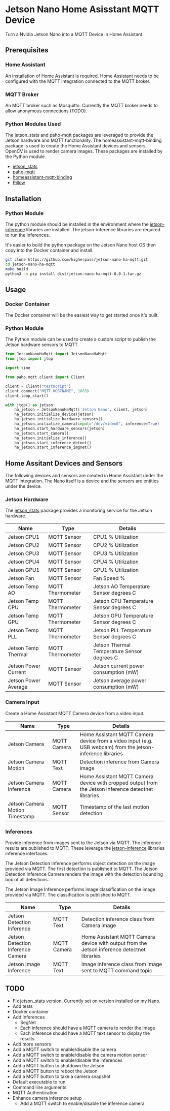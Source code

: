 # Jetson Nano Home Asisstant MQTT Device

Turn a Nvidia Jetson Nano into a MQTT Device in Home Assistant.

## Prerequisites

### Home Assistant

An installation of Home Assistant is required.  Home Assistant needs to be configured with the MQTT integration connected to the MQTT broker.

### MQTT Broker

An MQTT broker such as Mosquitto.  Currently the MQTT broker needs to allow anonymous connections (TODO).

### Python Modules Used

The jetson_stats and paho-mqtt packages are leveraged to provide the Jetson hardware and MQTT functionality.  The homeassistant-mqtt-binding package is used to create the Home Assistant devices and sensors.  OpenCV is used to render camera images.  These packages are installed by the Python module.  

* [jetson_stats](https://github.com/rbonghi/jetson_stats)
* [paho-mqtt](https://pypi.org/project/paho-mqtt/)
* [homeassistant-mqtt-binding](https://gitlab.com/anphi/homeassistant-mqtt-binding)
* [Pillow](https://pypi.org/project/Pillow/)

## Installation

### Python Module

The python module should be installed in the environment where the [jetson-inference](https://github.com/dusty-nv/jetson-inference) libraries are installed.  The jetson-inference libraries are required to run the inferences.  

It's easier to build the python package on the Jetson Nano host OS then copy into the Docker container and install.

```bash
git clone https://github.com/higherpass/jetson-nano-ha-mqtt.git
cd jetson-nano-ha-mqtt
make build
python3 -m pip install dist/jetson-nano-ha-mqtt-0.0.1.tar.gz
```

## Usage

### Docker Container

The Docker container will be the easiest way to get started once it's built.

### Python Module

The Python module can be used to create a custom script to publish the Jetson hardware sensors to MQTT.

```python
from JetsonNanoHaMqtt import JetsonNanoHaMqtt
from jtop import jtop

import time

from paho.mqtt.client import Client

client = Client("testscript")
client.connect("MQTT_HOSTNAME", 1883)
client.loop_start()

with jtop() as jetson:
    ha_jetson = JetsonNanoHaMqtt('Jetson Nano', client, jetson)
    ha_jetson.initialize_device(jetson)
    ha_jetson.initialize_hardware_sensors() 
    ha_jetson.initialize_camera(input="/dev/video0", inference=True)
    ha_jetson.start_hardware_sensors(jetson)
    ha_jetson.start_camera()
    ha_jetson.initialize_inference()
    ha_jetson.start_inference_detnet()
    ha_jetson.start_inference_imgnet()
```

## Home Assitant Devices and Sensors

The following devices and sensors are created in Home Assistant under the MQTT integration.  The Nano itself is a device and the sensors are entities under the device.

### Jetson Hardware

The [jetson_stats](https://github.com/rbonghi/jetson_stats) package provides a monitoring service for the Jetson hardware.

|Name|Type|Details|
|----|----|-------|
|Jetson CPU1|MQTT Sensor|CPU1 % Utilization|
|Jetson CPU2|MQTT Sensor|CPU2 % Utilization|
|Jetson CPU3|MQTT Sensor|CPU3 % Utilization|
|Jetson CPU4|MQTT Sensor|CPU4 % Utilization|
|Jetson GPU1|MQTT Sensor|GPU1 % Utilization|
|Jetson Fan|MQTT Sensor|Fan Speed %|
|Jetson Temp AO|MQTT Thermometer|Jetson AO Temperature Sensor degrees C|
|Jetson Temp CPU|MQTT Thermometer|Jetson CPU Temperature Sensor degrees C|
|Jetson Temp GPU|MQTT Thermometer|Jetson GPU Temperature Sensor degrees C|
|Jetson Temp PLL|MQTT Thermometer|Jetson PLL Temperature Sensor degrees C|
|Jetson Temp Thermal|MQTT Thermometer|Jetson Thermal Temperature Sensor degrees C|
|Jetson Power Current|MQTT Sensor|Jetson current power consumption (mW)|
|Jetson Power Average|MQTT Sensor|Jetson average power consumption (mW)|

### Camera Input

Create a Home Assistant MQTT Camera device from a video input.

|Name|Type|Details|
|----|----|-------|
|Jetson Camera|MQTT Camera|Home Assistant MQTT Camera device from a video input (e.g. USB webcam) from the jetson-inference libraries|
|Jetson Camera Motion|MQTT Text|Detection inference from Camera image|
|Jetson Camera Inference|MQTT Camera|Home Assistant MQTT Camera device with cropped output from the Jetson inference detectnet libraries|
|Jetson Camera Motion Timestamp|MQTT Sensor|Timestamp of the last motion detection|

### Inferences

Provide inference from images sent to the Jetson via MQTT.  The inference results are published to MQTT.  These leverage the [jetson-inference](https://github.com/dusty-nv/jetson-inference) libraries inference interfaces.

The Jetson Detection Inference performs object detection on the image provided via MQTT.  The first detection is published to MQTT.  The Jetson Detection Inference Camera renders the image with the detection bounding box of all detections.

The Jetson Image Inference performs image classification on the image provided via MQTT.  The classification is published to MQTT.

|Name|Type|Details|
|----|----|-------|
|Jetson Detection Inference|MQTT Text|Detection inference class from Camera image|
|Jetson Detection Inference Camera|MQTT Camera|Home Assistant MQTT Camera device with output from the Jetson inference detectnet libraries|
|Jetson Image Inference|MQTT Text|Image inference class from image sent to MQTT command topic|


## TODO

* Fix jetson_stats version.  Currently set on version installed on my Nano.
* Add tests
* Docker container
* Add Inferences
  * SegNet
  * Each inference should have a MQTT camera to render the image
  * Each inference should have a MQTT text sensor to display the results
* Add more sensors
* Add a MQTT switch to enable/disable the camera
* Add a MQTT switch to enable/disable the camera motion sensor
* Add a MQTT switch to enable/disable the inferences
* Add a MQTT button to shutdown the Jetson
* Add a MQTT button to reboot the Jetson
* Add a MQTT button to take a camera snapshot
* Default executable to run
* Command line arguments
* MQTT Authentication
* Enhance camera inference setup
  * Add a MQTT switch to enable/disable the inference camera
